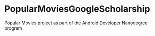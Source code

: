 # PopularMoviesGoogleScholarship
Popular Movies project as part of the Android Developer Nanodegree program
